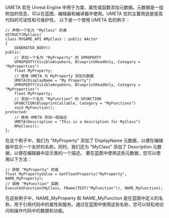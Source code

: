 UMETA 宏在 Unreal Engine 中用于为类、属性或函数添加元数据。元数据是一组附加的信息，可以在蓝图、编辑器和编译器中使用。UMETA 宏的主要用途是提高代码的可读性和可维护性。
以下是一个使用 UMETA 宏的例子：
```
// 声明一个名为 "MyClass" 的类
USTRUCT(MyClass)
class MYGAME_API AMyClass : public AActor
{
    GENERATED_BODY()
public:
    // 添加一个名为 "MyProperty" 的 UPROPERTY
    UPROPERTY(VisibleAnywhere, BlueprintReadOnly, Category = "MyProperties")
    float MyProperty;
    // 使用 UMETA 为 MyProperty 添加元数据
    UMETA(DisplayName = "My Property")
    UPROPERTY(VisibleAnywhere, BlueprintReadOnly, Category = "MyProperties")
    float MyProperty;
    // 添加一个名为 "MyFunction" 的 UFUNCTION
    UFUNCTION(BlueprintCallable, Category = "MyFunctions")
    void MyFunction();
protected:
    // 使用 UMETA 添加一段描述
    UMETA(Description = "This is a description for MyClass")
    AMyClass();
};
```
在这个例子中，我们为 "MyProperty" 添加了 DisplayName 元数据，以便在编辑器中显示一个友好的名称。同时，我们还为 "MyClass" 添加了 Description 元数据，以便在编辑器中显示类的一个描述。
要在蓝图中使用这些元数据，您可以使用以下方法：
```
// 获取 "MyProperty" 的值
float MyPropertyValue = GetFloatProperty("MyProperty", NAME_MyProperty);
// 调用 "MyFunction" 函数
ExecuteUFunction(MyClass, FName(TEXT("MyFunction")), NAME_MyFunction);
```
在这些例子中，NAME_MyProperty 和 NAME_MyFunction 是在蓝图中定义的名称，用于引用代码中的属性和服务。通过在蓝图中使用这些名称，您可以轻松地访问和操作代码中的数据和功能。